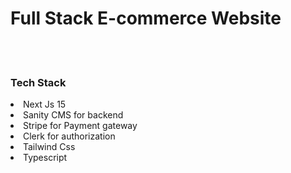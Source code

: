<h1>
Full Stack E-commerce Website
</h1>
<br />
<br />

<h3>
Tech Stack
</h3>

<li>Next Js 15</li>
<li>Sanity CMS for backend</li>
<li>Stripe for Payment gateway</li>
<li>Clerk for authorization</li>
<li>Tailwind Css</li>
<li>Typescript</li>